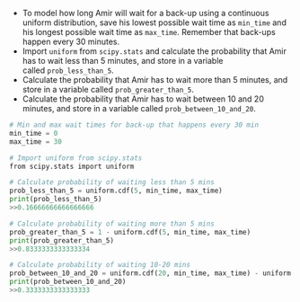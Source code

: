 - To model how long Amir will wait for a back-up using a continuous uniform distribution, save his lowest possible wait time as `min_time` and his longest possible wait time as `max_time`. Remember that back-ups happen every 30 minutes.
- Import `uniform` from `scipy.stats` and calculate the probability that Amir has to wait less than 5 minutes, and store in a variable called `prob_less_than_5`.
- Calculate the probability that Amir has to wait more than 5 minutes, and store in a variable called `prob_greater_than_5`.
- Calculate the probability that Amir has to wait between 10 and 20 minutes, and store in a variable called `prob_between_10_and_20`.
```Python
# Min and max wait times for back-up that happens every 30 min
min_time = 0
max_time = 30

# Import uniform from scipy.stats
from scipy.stats import uniform

# Calculate probability of waiting less than 5 mins
prob_less_than_5 = uniform.cdf(5, min_time, max_time)
print(prob_less_than_5)
>>0.16666666666666666

# Calculate probability of waiting more than 5 mins
prob_greater_than_5 = 1 - uniform.cdf(5, min_time, max_time)
print(prob_greater_than_5)
>>0.8333333333333334

# Calculate probability of waiting 10-20 mins
prob_between_10_and_20 = uniform.cdf(20, min_time, max_time) - uniform.cdf(10, min_time, max_time)
print(prob_between_10_and_20)
>>0.3333333333333333
```